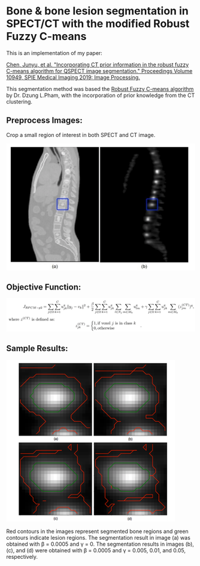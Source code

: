 # Bone & bone lesion segmentation in SPECT/CT with the modified Robust Fuzzy C-means
This is an implementation of my paper:

<a href="https://www.spiedigitallibrary.org/conference-proceedings-of-spie/10949/109491W/Incorporating-CT-prior-information-in-the-robust-fuzzy-C-means/10.1117/12.2506805.short">Chen, Junyu, et al. "Incorporating CT prior information in the robust fuzzy C-means algorithm for QSPECT image segmentation." Proceedings Volume 10949, SPIE Medical Imaging 2019: Image Processing.</a>

This segmentation method was based the <a href="https://www.sciencedirect.com/science/article/pii/S1077314201909518">Robust Fuzzy C-means algorithm</a> by Dr. Dzung L.Pham, with the incorporation of prior knowledge from the CT clustering.

## Preprocess Images:
Crop a small region of interest in both SPECT and CT image.

![](https://github.com/junyuchen245/SPECT-CT-Seg-RFCM/blob/master/sample_img/cropping_imgs.png)
## Objective Function:
![](https://github.com/junyuchen245/SPECT-CT-Seg-RFCM/blob/master/sample_img/objective_func.png)
## Sample Results:
![](https://github.com/junyuchen245/SPECT-CT-Seg-RFCM/blob/master/sample_img/seg_results.png)

Red contours in the images represent segmented bone regions and green contours indicate
lesion regions. The segmentation result in image (a) was obtained with β = 0.0005 and γ = 0. The segmentation results in images (b), (c), and (d) were obtained with β = 0.0005 and γ = 0.005, 0.01, and 0.05, respectively.
